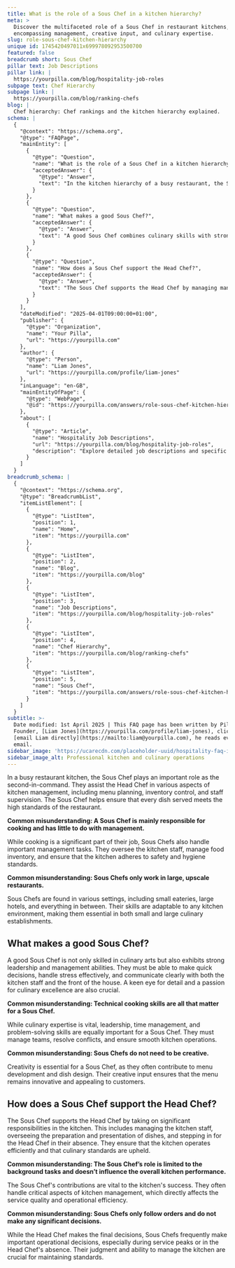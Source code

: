 ```yaml
---
title: What is the role of a Sous Chef in a kitchen hierarchy?
meta: >
  Discover the multifaceted role of a Sous Chef in restaurant kitchens,
  encompassing management, creative input, and culinary expertise.
slug: role-sous-chef-kitchen-hierarchy
unique id: 1745420497011x699978092953500700
featured: false
breadcrumb short: Sous Chef
pillar text: Job Descriptions
pillar link: |
  https://yourpilla.com/blog/hospitality-job-roles
subpage text: Chef Hierarchy
subpage link: |
  https://yourpilla.com/blog/ranking-chefs
blog: |
  Chef hierarchy: Chef rankings and the kitchen hierarchy explained.
schema: |
  {
    "@context": "https://schema.org",
    "@type": "FAQPage",
    "mainEntity": [
      {
        "@type": "Question",
        "name": "What is the role of a Sous Chef in a kitchen hierarchy?",
        "acceptedAnswer": {
          "@type": "Answer",
          "text": "In the kitchen hierarchy of a busy restaurant, the Sous Chef serves as the second-in-command. Their duties extend beyond cooking; they assist the Head Chef in managing the kitchen's daily operations. This includes overseeing menu planning, controlling food inventory, supervising kitchen staff, and ensuring that each dish maintains the restaurant's high standards. This management role is crucial for maintaining safety, hygiene, and culinary excellence in the kitchen."
        }
      },
      {
        "@type": "Question",
        "name": "What makes a good Sous Chef?",
        "acceptedAnswer": {
          "@type": "Answer",
          "text": "A good Sous Chef combines culinary skills with strong leadership and management abilities. They must be quick decision-makers, effective at handling stress, and capable of clear communication with both kitchen and front-of-house staff. Additionally, a good Sous Chef exhibits a keen eye for detail and a passion for culinary excellence. Their leadership skills are as important as their cooking expertise in ensuring the smooth operation of the kitchen."
        }
      },
      {
        "@type": "Question",
        "name": "How does a Sous Chef support the Head Chef?",
        "acceptedAnswer": {
          "@type": "Answer",
          "text": "The Sous Chef supports the Head Chef by managing many critical responsibilities within the kitchen, such as supervising staff, overseeing dish preparation and presentation, and stepping in for the Head Chef when necessary. This role is pivotal in ensuring the kitchen's efficiency and that high culinary standards are maintained consistently, which directly impacts the quality of service and operational effectiveness."
        }
      }
    ],
    "dateModified": "2025-04-01T09:00:00+01:00",
    "publisher": {
      "@type": "Organization",
      "name": "Your Pilla",
      "url": "https://yourpilla.com"
    },
    "author": {
      "@type": "Person",
      "name": "Liam Jones",
      "url": "https://yourpilla.com/profile/liam-jones"
    },
    "inLanguage": "en-GB",
    "mainEntityOfPage": {
      "@type": "WebPage",
      "@id": "https://yourpilla.com/answers/role-sous-chef-kitchen-hierarchy"
    },
    "about": [
      {
        "@type": "Article",
        "name": "Hospitality Job Descriptions",
        "url": "https://yourpilla.com/blog/hospitality-job-roles",
        "description": "Explore detailed job descriptions and specific responsibilities for various roles in the hospitality industry, including how to define duties for your business."
      }
    ]
  }
breadcrumb_schema: |
  {
    "@context": "https://schema.org",
    "@type": "BreadcrumbList",
    "itemListElement": [
      {
        "@type": "ListItem",
        "position": 1,
        "name": "Home",
        "item": "https://yourpilla.com"
      },
      {
        "@type": "ListItem",
        "position": 2,
        "name": "Blog",
        "item": "https://yourpilla.com/blog"
      },
      {
        "@type": "ListItem",
        "position": 3,
        "name": "Job Descriptions",
        "item": "https://yourpilla.com/blog/hospitality-job-roles"
      },
      {
        "@type": "ListItem",
        "position": 4,
        "name": "Chef Hierarchy",
        "item": "https://yourpilla.com/blog/ranking-chefs"
      },
      {
        "@type": "ListItem",
        "position": 5,
        "name": "Sous Chef",
        "item": "https://yourpilla.com/answers/role-sous-chef-kitchen-hierarchy"
      }
    ]
  }
subtitle: >-
  Date modified: 1st April 2025 | This FAQ page has been written by Pilla
  Founder, [Liam Jones](https://yourpilla.com/profile/liam-jones), click to
  [email Liam directly](https://mailto:liam@yourpilla.com), he reads every
  email.
sidebar_image: 'https://ucarecdn.com/placeholder-uuid/hospitality-faq-image.jpg'
sidebar_image_alt: Professional kitchen and culinary operations
---
```

In a busy restaurant kitchen, the Sous Chef plays an important role as the second-in-command. They assist the Head Chef in various aspects of kitchen management, including menu planning, inventory control, and staff supervision. The Sous Chef helps ensure that every dish served meets the high standards of the restaurant.

**Common misunderstanding: A Sous Chef is mainly responsible for cooking and has little to do with management.**

While cooking is a significant part of their job, Sous Chefs also handle important management tasks. They oversee the kitchen staff, manage food inventory, and ensure that the kitchen adheres to safety and hygiene standards.

**Common misunderstanding: Sous Chefs only work in large, upscale restaurants.**

Sous Chefs are found in various settings, including small eateries, large hotels, and everything in between. Their skills are adaptable to any kitchen environment, making them essential in both small and large culinary establishments.

## What makes a good Sous Chef?

A good Sous Chef is not only skilled in culinary arts but also exhibits strong leadership and management abilities. They must be able to make quick decisions, handle stress effectively, and communicate clearly with both the kitchen staff and the front of the house. A keen eye for detail and a passion for culinary excellence are also crucial.

**Common misunderstanding: Technical cooking skills are all that matter for a Sous Chef.**

While culinary expertise is vital, leadership, time management, and problem-solving skills are equally important for a Sous Chef. They must manage teams, resolve conflicts, and ensure smooth kitchen operations.

**Common misunderstanding: Sous Chefs do not need to be creative.**

Creativity is essential for a Sous Chef, as they often contribute to menu development and dish design. Their creative input ensures that the menu remains innovative and appealing to customers.

## How does a Sous Chef support the Head Chef?

The Sous Chef supports the Head Chef by taking on significant responsibilities in the kitchen. This includes managing the kitchen staff, overseeing the preparation and presentation of dishes, and stepping in for the Head Chef in their absence. They ensure that the kitchen operates efficiently and that culinary standards are upheld.

**Common misunderstanding: The Sous Chef’s role is limited to the background tasks and doesn’t influence the overall kitchen performance.**

The Sous Chef's contributions are vital to the kitchen's success. They often handle critical aspects of kitchen management, which directly affects the service quality and operational efficiency.

**Common misunderstanding: Sous Chefs only follow orders and do not make any significant decisions.**

While the Head Chef makes the final decisions, Sous Chefs frequently make important operational decisions, especially during service peaks or in the Head Chef's absence. Their judgment and ability to manage the kitchen are crucial for maintaining standards.
